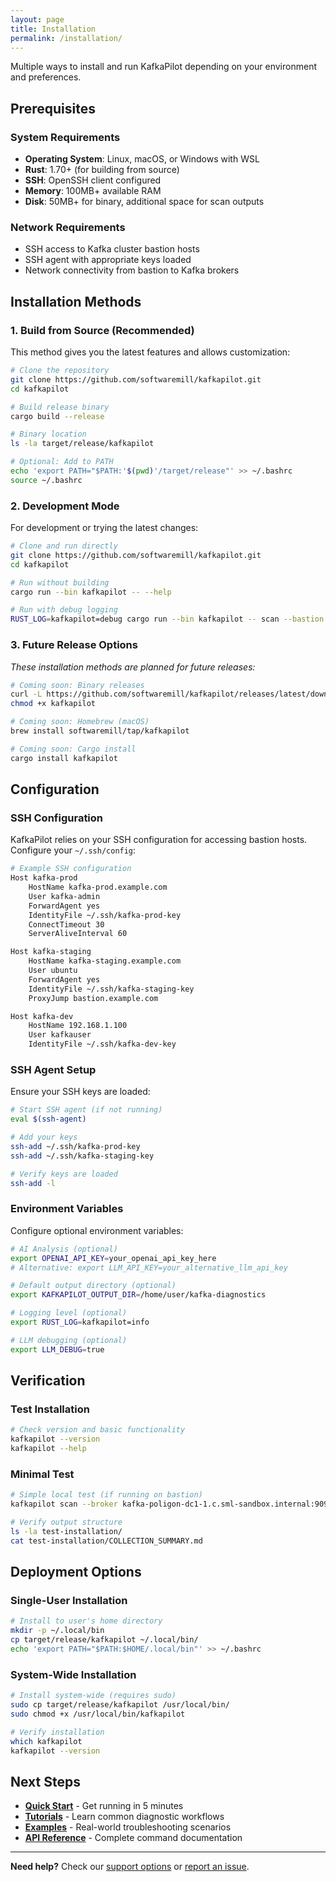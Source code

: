 ```yaml
---
layout: page
title: Installation
permalink: /installation/
---
```


Multiple ways to install and run KafkaPilot depending on your environment and preferences.

## Prerequisites

### System Requirements
- **Operating System**: Linux, macOS, or Windows with WSL
- **Rust**: 1.70+ (for building from source)
- **SSH**: OpenSSH client configured
- **Memory**: 100MB+ available RAM
- **Disk**: 50MB+ for binary, additional space for scan outputs

### Network Requirements
- SSH access to Kafka cluster bastion hosts
- SSH agent with appropriate keys loaded
- Network connectivity from bastion to Kafka brokers

## Installation Methods

### 1. Build from Source (Recommended)

This method gives you the latest features and allows customization:

```bash
# Clone the repository
git clone https://github.com/softwaremill/kafkapilot.git
cd kafkapilot

# Build release binary
cargo build --release

# Binary location
ls -la target/release/kafkapilot

# Optional: Add to PATH
echo 'export PATH="$PATH:'$(pwd)'/target/release"' >> ~/.bashrc
source ~/.bashrc
```

### 2. Development Mode

For development or trying the latest changes:

```bash
# Clone and run directly
git clone https://github.com/softwaremill/kafkapilot.git
cd kafkapilot

# Run without building
cargo run --bin kafkapilot -- --help

# Run with debug logging
RUST_LOG=kafkapilot=debug cargo run --bin kafkapilot -- scan --bastion kafka-prod --broker kafka-poligon-dc1-1.c.sml-sandbox.internal:9092
```

### 3. Future Release Options

*These installation methods are planned for future releases:*

```bash
# Coming soon: Binary releases
curl -L https://github.com/softwaremill/kafkapilot/releases/latest/download/kafkapilot-linux-x64 -o kafkapilot
chmod +x kafkapilot

# Coming soon: Homebrew (macOS)
brew install softwaremill/tap/kafkapilot

# Coming soon: Cargo install
cargo install kafkapilot
```

## Configuration

### SSH Configuration

KafkaPilot relies on your SSH configuration for accessing bastion hosts. Configure your `~/.ssh/config`:

```bash
# Example SSH configuration
Host kafka-prod
    HostName kafka-prod.example.com
    User kafka-admin
    ForwardAgent yes
    IdentityFile ~/.ssh/kafka-prod-key
    ConnectTimeout 30
    ServerAliveInterval 60

Host kafka-staging  
    HostName kafka-staging.example.com
    User ubuntu
    ForwardAgent yes
    IdentityFile ~/.ssh/kafka-staging-key
    ProxyJump bastion.example.com

Host kafka-dev
    HostName 192.168.1.100
    User kafkauser
    IdentityFile ~/.ssh/kafka-dev-key
```

### SSH Agent Setup

Ensure your SSH keys are loaded:

```bash
# Start SSH agent (if not running)
eval $(ssh-agent)

# Add your keys
ssh-add ~/.ssh/kafka-prod-key
ssh-add ~/.ssh/kafka-staging-key

# Verify keys are loaded
ssh-add -l
```

### Environment Variables

Configure optional environment variables:

```bash
# AI Analysis (optional)
export OPENAI_API_KEY=your_openai_api_key_here
# Alternative: export LLM_API_KEY=your_alternative_llm_api_key

# Default output directory (optional)
export KAFKAPILOT_OUTPUT_DIR=/home/user/kafka-diagnostics

# Logging level (optional)
export RUST_LOG=kafkapilot=info

# LLM debugging (optional)
export LLM_DEBUG=true
```

## Verification

### Test Installation

```bash
# Check version and basic functionality
kafkapilot --version
kafkapilot --help

```

### Minimal Test

```bash
# Simple local test (if running on bastion)
kafkapilot scan --broker kafka-poligon-dc1-1.c.sml-sandbox.internal:9092 --output test-installation

# Verify output structure
ls -la test-installation/
cat test-installation/COLLECTION_SUMMARY.md
```

## Deployment Options

### Single-User Installation

```bash
# Install to user's home directory
mkdir -p ~/.local/bin
cp target/release/kafkapilot ~/.local/bin/
echo 'export PATH="$PATH:$HOME/.local/bin"' >> ~/.bashrc
```

### System-Wide Installation

```bash
# Install system-wide (requires sudo)
sudo cp target/release/kafkapilot /usr/local/bin/
sudo chmod +x /usr/local/bin/kafkapilot

# Verify installation
which kafkapilot
kafkapilot --version
```

## Next Steps

- **[Quick Start](/quickstart)** - Get running in 5 minutes
- **[Tutorials](tutorials.html)** - Learn common diagnostic workflows
- **[Examples](examples.html)** - Real-world troubleshooting scenarios
- **[API Reference](api.html)** - Complete command documentation

---

**Need help?** Check our [support options](support.html) or [report an issue](https://github.com/softwaremill/kafkapilot/issues).